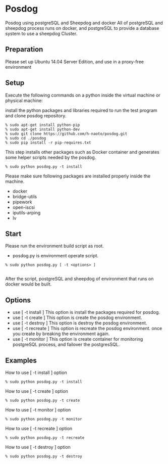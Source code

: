 Posdog
========================
Posdog using postgreSQL and Sheepdog and docker
All of postgreSQL and sheepdog process runs on docker, and postgreSQL to provide a database
system to use a sheepdog Cluster.

Preparation
-----------
Please set up Ubuntu 14.04 Server Edition,
and use in a proxy-free environment

Setup
-----
Execute the following commands on a python inside the virtual machine or physical machine:

install the python packages and libraries required to run the test program
and clone posdog repository.
```
% sudo apt-get install python-pip
% sudo apt-get install python-dev
% sudo git clone https://github.com/h-naoto/posdog.git
% sudo cd ./posdog
% sudo pip install -r pip-requires.txt

```


This step installs other packages such as Docker container and generates some helper scripts
needed by the posdog.
```
% sudo python posdog.py -t install

```

Please make sure following packages are installed properly inside the machine.

 * docker
 * bridge-utils
 * pipework
 * open-iscsi
 * iputils-arping
 * lv


Start
-----
Please run the environment build script as root.

 * posdog.py is environment operate script.
```
% sudo python posdog.py [ -t <options> ]


```

After the script, postgreSQL and sheepdog of environment that runs on docker would be built.

Options
-----
 * use [ -t install  ]
   This option is install the packages required for posdog.
 * use [ -t create   ]
   This option is create the posdog environment.
 * use [ -t destroy  ]
   This option is destroy the posdog environment.
 * use [ -t recreate ]
   This option is recreate the posdog environment.
   once you create by breaking the environment again.
 * use [ -t monitor  ]
   This option is create container for monitoring postgreSQL process,
   and failover the postgresSQL.
   

Examples
-----
 How to use [ -t install  ] option
```
% sudo python posdog.py -t install

```

 How to use [ -t create  ] option
```
% sudo python posdog.py -t create

```

 How to use [ -t monitor  ] option
```
% sudo python posdog.py -t monitor

```

 How to use [ -t recreate  ] option
```
% sudo python posdog.py -t recreate

```

 How to use [ -t destroy  ] option
```
% sudo python posdog.py -t destroy

```
